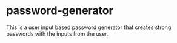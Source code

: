 # password-generator
This is a user input based password generator that creates strong passwords with the inputs from the user.

